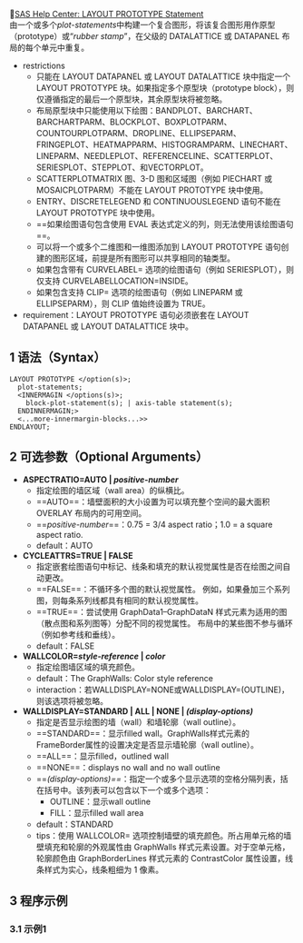
📗[SAS Help Center: LAYOUT PROTOTYPE Statement](https://documentation.sas.com/doc/en/pgmsascdc/v_041/grstatgraph/n1w8znrw5p8g39n1xvg4qfv7mstv.htm)  
由一个或多个*plot-statements*中构建一个复合图形，将该复合图形用作原型（prototype）或“_rubber stamp_”，在父级的 DATALATTICE 或 DATAPANEL 布局的每个单元中重复。  
- restrictions
	- 只能在 LAYOUT DATAPANEL 或 LAYOUT DATALATTICE 块中指定一个 LAYOUT PROTOTYPE 块。如果指定多个原型块（prototype block），则仅遵循指定的最后一个原型块，其余原型块将被忽略。
	- 布局原型块中只能使用以下绘图：BANDPLOT、BARCHART、BARCHARTPARM、BLOCKPLOT、BOXPLOTPARM、COUNTOURPLOTPARM、DROPLINE、ELLIPSEPARM、FRINGEPLOT、HEATMAPPARM、HISTOGRAMPARM、LINECHART、LINEPARM、NEEDLEPLOT、REFERENCELINE、SCATTERPLOT、SERIESPLOT、STEPPLOT、和VECTORPLOT。
	- SCATTERPLOTMATRIX 图、3-D 图和区域图（例如 PIECHART 或 MOSAICPLOTPARM）不能在 LAYOUT PROTOTYPE 块中使用。  
	- ENTRY、DISCRETELEGEND 和 CONTINUOUSLEGEND 语句不能在 LAYOUT PROTOTYPE 块中使用。
	- ==如果绘图语句包含使用 EVAL 表达式定义的列，则无法使用该绘图语句==。
	- 可以将一个或多个二维图和一维图添加到 LAYOUT PROTOTYPE 语句创建的图形区域，前提是所有图形可以共享相同的轴类型。  
	- 如果包含带有 CURVELABEL= 选项的绘图语句（例如 SERIESPLOT），则仅支持 CURVELABELLOCATION=INSIDE。  
	- 如果包含支持 CLIP= 选项的绘图语句（例如 LINEPARM 或 ELLIPSEPARM），则 CLIP 值始终设置为 TRUE。
- requirement：LAYOUT PROTOTYPE 语句必须嵌套在 LAYOUT DATAPANEL 或 LAYOUT DATALATTICE 块中。  

## 1 语法（Syntax）  
```SAS
LAYOUT PROTOTYPE </option(s)>;
  plot-statements;
  <INNERMAGIN </options(s)>;
    block-plot-statement(s); | axis-table statement(s);
  ENDINNERMAGIN;>
  <...more-innermargin-blocks...>>
ENDLAYOUT;
```

## 2 可选参数（Optional Arguments）  
- **ASPECTRATIO=AUTO | _positive-number_**  
	- 指定绘图的墙区域（wall area）的纵横比。
	- ==AUTO==：墙壁面积的大小设置为可以填充整个空间的最大面积 OVERLAY 布局内的可用空间。
	- ==_positive-number_==：0.75 = 3/4 aspect ratio；1.0 = a square aspect ratio.
	- default：AUTO
- **CYCLEATTRS=TRUE | FALSE**  
	- 指定嵌套绘图语句中标记、线条和填充的默认视觉属性是否在绘图之间自动更改。
	- ==FALSE==：不循环多个图的默认视觉属性。 例如，如果叠加三个系列图，则每条系列线都具有相同的默认视觉属性。
	- ==TRUE==：尝试使用 GraphData1–GraphDataN 样式元素为适用的图（散点图和系列图等）分配不同的视觉属性。 布局中的某些图不参与循环（例如参考线和垂线）。
	- default：FALSE
- **WALLCOLOR=_style-reference_ | _color_**  
	- 指定绘图墙区域的填充颜色。
	- default：The GraphWalls: Color style reference
	- interaction：若WALLDISPLAY=NONE或WALLDISPLAY=(OUTLINE)，则该选项将被忽略。
- **WALLDISPLAY=STANDARD | ALL | NONE | _(display-options)_**  
	- 指定是否显示绘图的墙（wall）和墙轮廓（wall outline）。
	- ==STANDARD==：显示filled wall。GraphWalls样式元素的FrameBorder属性的设置决定是否显示墙轮廓（wall outline）。
	- ==ALL==：显示filled，outlined wall
	- ==NONE==：displays no wall and no wall outline
	- ==_(display-options)==_：指定一个或多个显示选项的空格分隔列表，括在括号中。该列表可以包含以下一个或多个选项：
		- OUTLINE：显示wall outline
		- FILL：显示filled wall area
	- default：STANDARD
	- tips：使用 WALLCOLOR= 选项控制墙壁的填充颜色。所占用单元格的墙壁填充和轮廓的外观属性由 GraphWalls 样式元素设置。对于空单元格，轮廓颜色由 GraphBorderLines 样式元素的 ContrastColor 属性设置，线条样式为实心，线条粗细为 1 像素。  

## 3 程序示例  
### 3.1 示例1  
